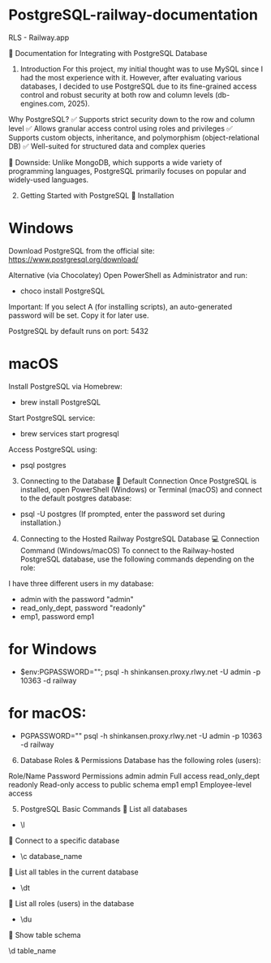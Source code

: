 # PostgreSQL-railway-documentation
RLS - Railway.app

📖 Documentation for Integrating with PostgreSQL Database
1. Introduction
For this project, my initial thought was to use MySQL since I had the most experience with it. However, after evaluating various databases, I decided to use PostgreSQL due to its fine-grained access control and robust security at both row and column levels (db-engines.com, 2025).

Why PostgreSQL?
✅ Supports strict security down to the row and column level
✅ Allows granular access control using roles and privileges
✅ Supports custom objects, inheritance, and polymorphism (object-relational DB)
✅ Well-suited for structured data and complex queries

🔴 Downside: Unlike MongoDB, which supports a wide variety of programming languages, PostgreSQL primarily focuses on popular and widely-used languages.

2. Getting Started with PostgreSQL
📌 Installation
# Windows
Download PostgreSQL from the official site: https://www.postgresql.org/download/

Alternative (via Chocolatey)
Open PowerShell as Administrator and run:
- choco install PostgreSQL

Important: If you select A (for installing scripts), an auto-generated password will be set. Copy it for later use.

PostgreSQL by default runs on port: 5432

# macOS

Install PostgreSQL via Homebrew:
- brew install PostgreSQL

Start PostgreSQL service:
- brew services start progresql

Access PostgreSQL using:
- psql postgres

3. Connecting to the Database
📌 Default Connection
Once PostgreSQL is installed, open PowerShell (Windows) or Terminal (macOS) and connect to the default postgres database:
- psql -U postgres (If prompted, enter the password set during installation.)



4. Connecting to the Hosted Railway PostgreSQL Database
💻 Connection Command (Windows/macOS)
To connect to the Railway-hosted PostgreSQL database, use the following commands depending on the role:

I have three different users in my database:
- admin with the password "admin"
- read_only_dept, password "readonly"
- emp1, password emp1

# for Windows

- $env:PGPASSWORD="<user>"; psql -h shinkansen.proxy.rlwy.net -U admin -p 10363 -d railway

# for macOS:

- PGPASSWORD="<user>" psql -h shinkansen.proxy.rlwy.net -U admin -p 10363 -d railway

6. Database Roles & Permissions
Database has the following roles (users):

Role/Name	Password	Permissions
admin		admin		Full access
read_only_dept	readonly	Read-only access to public schema
emp1		emp1		Employee-level access

5. PostgreSQL Basic Commands
📌 List all databases

- \l

📌 Connect to a specific database

- \c database_name

📌 List all tables in the current database

- \dt

📌 List all roles (users) in the database

- \du

📌 Show table schema

\d table_name

